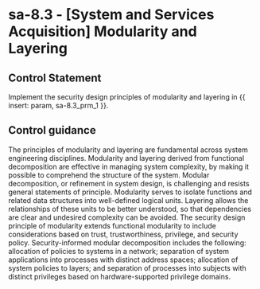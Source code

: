 # sa-8.3 - \[System and Services Acquisition\] Modularity and Layering

## Control Statement

Implement the security design principles of modularity and layering in {{ insert: param, sa-8.3_prm_1 }}.

## Control guidance

The principles of modularity and layering are fundamental across system engineering disciplines. Modularity and layering derived from functional decomposition are effective in managing system complexity, by making it possible to comprehend the structure of the system. Modular decomposition, or refinement in system design, is challenging and resists general statements of principle. Modularity serves to isolate functions and related data structures into well-defined logical units. Layering allows the relationships of these units to be better understood, so that dependencies are clear and undesired complexity can be avoided. The security design principle of modularity extends functional modularity to include considerations based on trust, trustworthiness, privilege, and security policy. Security-informed modular decomposition includes the following: allocation of policies to systems in a network; separation of system applications into processes with distinct address spaces; allocation of system policies to layers; and separation of processes into subjects with distinct privileges based on hardware-supported privilege domains.
